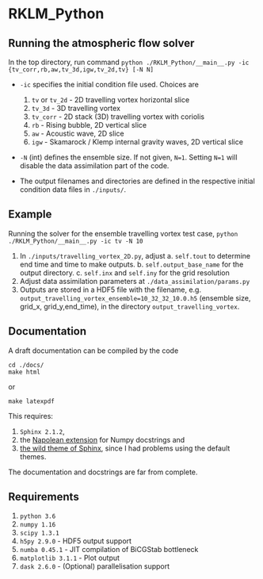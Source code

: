# RKLM_Python

## Running the atmospheric flow solver

In the top directory, run command
`python ./RKLM_Python/__main__.py -ic {tv_corr,rb,aw,tv_3d,igw,tv_2d,tv} [-N N]`

* `-ic` specifies the initial condition file used. Choices are
    1. `tv` or `tv_2d` - 2D travelling vortex horizontal slice
    2. `tv_3d` - 3D travelling vortex
    3. `tv_corr` - 2D stack (3D) travelling vortex with coriolis
    4. `rb` - Rising bubble, 2D vertical slice
    5. `aw` - Acoustic wave, 2D slice
    6. `igw` - Skamarock / Klemp internal gravity waves, 2D vertical slice

* <Optional> `-N` (int) defines the ensemble size. If not given, `N=1`. Setting `N=1` will disable the data assimilation part of the code.

* The output filenames and directories are defined in the respective initial condition data files in `./inputs/`.

## Example

Running the solver for the ensemble travelling vortex test case, `python ./RKLM_Python/__main__.py -ic tv -N 10`

1. In `./inputs/travelling_vortex_2D.py`, adjust
    a. `self.tout` to determine end time and time to make outputs.
    b. `self.output_base_name` for the output directory.
    c. `self.inx` and `self.iny` for the grid resolution
2. Adjust data assimilation parameters at `./data_assimilation/params.py`
5. Outputs are stored in a HDF5 file with the filename, e.g. `output_travelling_vortex_ensemble=10_32_32_10.0.h5` (ensemble size, grid_x, grid_y,end_time), in the directory `output_travelling_vortex`.

## Documentation

A draft documentation can be compiled by the code
```code
cd ./docs/
make html
```
or
```code
make latexpdf
```

This requires:
1. `Sphinx 2.1.2`,
2. the [Napolean extension](https://www.sphinx-doc.org/en/master/usage/extensions/napoleon.html) for Numpy docstrings and
3. [the wild theme of Sphinx](https://pypi.org/project/wild_sphinx_theme/), since I had problems using the default themes.

The documentation and docstrings are far from complete.

## Requirements

1. `python 3.6`
2. `numpy 1.16`
3. `scipy 1.3.1`
4. `h5py 2.9.0` - HDF5 output support
5. `numba 0.45.1` - JIT compilation of BiCGStab bottleneck
6. `matplotlib 3.1.1` - Plot output
7. `dask 2.6.0` - (Optional) parallelisation support



